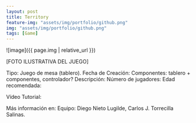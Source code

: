 ```yaml
---
layout: post
title: Territory
feature-img: "assets/img/portfolio/github.png"
img: "assets/img/portfolio/github.png"
tags: [Game]
---
```


![image]({{ page.img | relative_url }})

[FOTO ILUSTRATIVA DEL JUEGO]

Tipo: Juego de mesa (tablero).
Fecha de Creación: 
Componentes: tablero + componentes, controlador? 
Descripción: 
Número de jugadores: 
Edad recomendada:


Vídeo Tutorial: 


Más información en: 
Equipo: Diego Nieto Lugilde, Carlos J. Torrecilla Salinas. 




